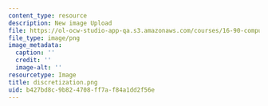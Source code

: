 ```yaml
---
content_type: resource
description: New image Upload
file: https://ol-ocw-studio-app-qa.s3.amazonaws.com/courses/16-90-computational-methods-in-aerospace-engineering-spring-2014/b427bd8c9b824708ff7af84a1dd2f56e_discretization.png
file_type: image/png
image_metadata:
  caption: ''
  credit: ''
  image-alt: ''
resourcetype: Image
title: discretization.png
uid: b427bd8c-9b82-4708-ff7a-f84a1dd2f56e
---
```

